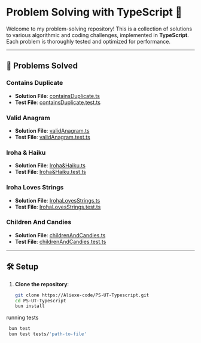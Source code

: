 # Problem Solving with TypeScript 🚀

Welcome to my problem-solving repository! This is a collection of solutions to various algorithmic and coding challenges, implemented in **TypeScript**. Each problem is thoroughly tested and optimized for performance.

---

## 🧠 Problems Solved

### Contains Duplicate
- **Solution File**: [containsDuplicate.ts](./Problems/containsDuplicate.ts)
- **Test File**: [containsDuplicate.test.ts](./tests/containsDuplicate.test.ts)


### Valid Anagram
- **Solution File**: [validAnagram.ts](./Problems/validAnagram.ts)
- **Test File**: [validAnagram.test.ts](./tests/validAnagram.test.ts)


### Iroha & Haiku
- **Solution File**: [Iroha&Haiku.ts](./Problems/Iroha/Iroha&Haiku.ts)
- **Test File**: [Iroha&Haiku.test.ts](./tests/Iroha&Haiku.test.ts)


### Iroha Loves Strings
- **Solution File**: [IrohaLovesStrings.ts](./Problems/Iroha/IrohaLovesStrings.ts)
- **Test File**: [IrohaLovesStrings.test.ts](./tests/IrohaLovesStrings.test.ts)

### Children And Candies
- **Solution File**: [childrenAndCandies.ts](./Problems/childrenAndCandies.ts)
- **Test File**: [childrenAndCandies.test.ts](./tests/childrenAndCandies.test.ts)

---

## 🛠️ Setup

1. **Clone the repository**:
   ```bash
   git clone https://Aliexe-code/PS-UT-Typescript.git
   cd PS-UT-Typescript
   bun install
running tests
   ```bash
    bun test
    bun test tests/'path-to-file'
